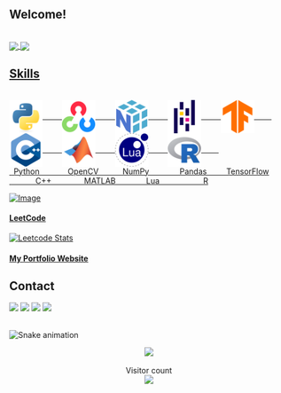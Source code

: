 ## Welcome!
</br>

 <div>
  <a href="https://github.com/lorcan2440">
   <img align="center" height="170" src="https://github-readme-stats.vercel.app/api/top-langs/?username=lorcan2440&layout=compact&langs_count=8&theme=dracula"/>
  <img align="center" src="https://github-readme-stats.vercel.app/api?username=lorcan2440&show_icons=true&theme=dracula&include_all_commits=true&count_private=true&hide=issues"/>
</div>
 
 ## Skills
<div style="display: inline_block"><br>
  <img align="center" alt="Python" height="60" width="60" src="https://raw.githubusercontent.com/devicons/devicon/master/icons/python/python-original.svg">
 &nbsp;&nbsp;&nbsp;&nbsp;&nbsp;&nbsp;&nbsp;
 
  <img align="center" alt="OpenCV" height="60" width="60" src="https://raw.githubusercontent.com/devicons/devicon/master/icons/opencv/opencv-original.svg">
  &nbsp;&nbsp;&nbsp;&nbsp;&nbsp;&nbsp;&nbsp;
 
   <img align="center" alt="NumPy" height="60" width="60" src="https://raw.githubusercontent.com/devicons/devicon/master/icons/numpy/numpy-original.svg">
 &nbsp;&nbsp;&nbsp;&nbsp;&nbsp;&nbsp;&nbsp;
 
   <img align="center" alt="Pandas" height="60" width="60" src="https://raw.githubusercontent.com/devicons/devicon/master/icons/pandas/pandas-original.svg">
 &nbsp;&nbsp;&nbsp;&nbsp;&nbsp;&nbsp;&nbsp;
 
  <img align="center" alt="TensorFlow" height="60" width="60" src="https://raw.githubusercontent.com/devicons/devicon/master/icons/tensorflow/tensorflow-original.svg">
 &nbsp;&nbsp;&nbsp;&nbsp;&nbsp;&nbsp;&nbsp;
 
  <img align="center" alt="C++" height="60" width="60" src="https://raw.githubusercontent.com/devicons/devicon/master/icons/cplusplus/cplusplus-original.svg">
 &nbsp;&nbsp;&nbsp;&nbsp;&nbsp;&nbsp;&nbsp;
 
  <img align="center" alt="MATLAB" height="60" width="60" src="https://raw.githubusercontent.com/devicons/devicon/master/icons/matlab/matlab-original.svg">
 &nbsp;&nbsp;&nbsp;&nbsp;&nbsp;&nbsp;&nbsp;
 
  <img align="center" alt="Lua" height="60" width="60" src="https://raw.githubusercontent.com/devicons/devicon/master/icons/lua/lua-original.svg">
 &nbsp;&nbsp;&nbsp;&nbsp;&nbsp;&nbsp;&nbsp;

  <img align="center" alt="R" height="60" width="60" src="https://raw.githubusercontent.com/devicons/devicon/master/icons/r/r-original.svg">
 &nbsp;&nbsp;&nbsp;&nbsp;&nbsp;&nbsp;&nbsp;
</div>
&nbsp; Python 
&nbsp;&nbsp;&nbsp;&nbsp;&nbsp;&nbsp;&nbsp;&nbsp;&nbsp;&nbsp;&nbsp; OpenCV 
&nbsp;&nbsp;&nbsp;&nbsp;&nbsp;&nbsp;&nbsp;&nbsp;&nbsp; NumPy 
&nbsp;&nbsp;&nbsp;&nbsp;&nbsp;&nbsp;&nbsp;&nbsp;&nbsp;&nbsp;&nbsp;&nbsp; Pandas 
&nbsp;&nbsp;&nbsp;&nbsp;&nbsp;&nbsp;&nbsp; TensorFlow 
&nbsp;&nbsp;&nbsp;&nbsp;&nbsp;&nbsp;&nbsp;&nbsp;&nbsp;&nbsp;&nbsp; C++ 
&nbsp;&nbsp;&nbsp;&nbsp;&nbsp;&nbsp;&nbsp;&nbsp;&nbsp;&nbsp;&nbsp;&nbsp;&nbsp; MATLAB 
&nbsp;&nbsp;&nbsp;&nbsp;&nbsp;&nbsp;&nbsp;&nbsp;&nbsp;&nbsp;&nbsp;&nbsp; Lua 
&nbsp;&nbsp;&nbsp;&nbsp;&nbsp;&nbsp;&nbsp;&nbsp;&nbsp;&nbsp;&nbsp;&nbsp;&nbsp;&nbsp;&nbsp;&nbsp;&nbsp;&nbsp; R
  
</br>

![Image](https://raw.githubusercontent.com/lorcan2440/lorcan2440/main/skills.svg?sanitize=true)





#### LeetCode

![Leetcode Stats](https://leetcard.jacoblin.cool/Nick2440?ext=heatmap)

#### My [Portfolio Website](https://lorcan.netlify.app/)

## Contact 
<div> 
  <a href="https://www.linkedin.com/in/lorcan-nicholls-a703821b7/" target="https://www.linkedin.com/in/lorcan-nicholls-a703821b7/"><img src="https://img.shields.io/badge/-LinkedIn-%230077B5?style=for-the-badge&logo=linkedin&logoColor=white" target="https://www.linkedin.com/in/lorcan-nicholls-a703821b7/"></a>
  <a href="https://twitter.com/Nick_2440" target="https://twitter.com/Nick_2440"><img src="https://img.shields.io/badge/-Twitter-%23EA4335?style=for-the-badge&logo=twitter&logoColor=white" target="https://twitter.com/Nick_2440"></a>
  <a href="https://youtube.com/@Nxck2440" target="https://youtube.com/@Nxck2440"><img src="https://img.shields.io/badge/-YouTube-%23E4405F?style=for-the-badge&logo=youtube&logoColor=white" target="https://youtube.com/@Nxck2440"></a>
  <a href="mailto: lnick2440@gmail.com"><img src="https://img.shields.io/badge/-Gmail-%23333?style=for-the-badge&logo=gmail&logoColor=white" target="mailto: lnick2440@gmail.com"></a>
 </br>
</br>
 
![Snake animation](https://github.com/lorcan2440/lorcan2440/blob/output/github-contribution-grid-snake.svg)

<p align="center">
  <img width="1000" src="https://media1.giphy.com/media/v1.Y2lkPTc5MGI3NjExOGJjMWM2YzBhYjdiYmMxOTI5MWQyMzEwYzA5ODdlYzBhNmVkYTk1YiZjdD1n/3otPozPLVOFHlhnAXK/giphy.gif">
</p>

<p align="center">
  Visitor count<br>
  <img src="https://profile-counter.glitch.me/lorcan2440/count.svg" />
</p>

</div>
